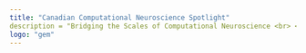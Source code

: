 ```yaml
---
title: "Canadian Computational Neuroscience Spotlight"
description = "Bridging the Scales of Computational Neuroscience <br> <br> 17-18 May 2021 <br> <br> ccnsmeeting.ca <br> <br> <a href='https://www.crowdcast.io/e/ccnsv2/register'>Register Here</a><br> "
logo: "gem"
---
```

